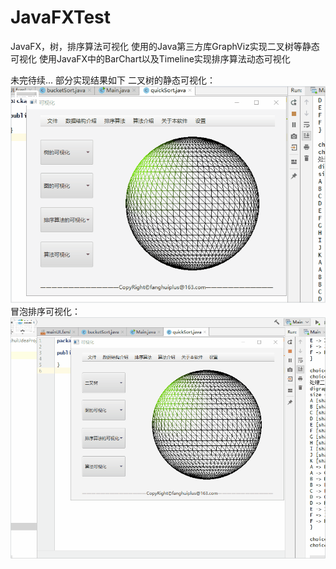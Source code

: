 # JavaFXTest
JavaFX，树，排序算法可视化
使用的Java第三方库GraphViz实现二叉树等静态可视化
使用JavaFX中的BarChart以及Timeline实现排序算法动态可视化

未完待续...
部分实现结果如下
二叉树的静态可视化：
![Image text](https://github.com/fanghuiX/JavaFXTest/blob/master/tree.gif)
冒泡排序可视化：
![Image text](https://github.com/fanghuiX/JavaFXTest/blob/master/bobblesort.gif)
